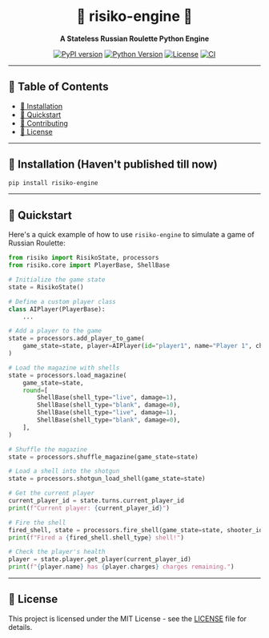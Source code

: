 
<div align="center">

# 🎲 risiko-engine 🎲

**A Stateless Russian Roulette Python Engine**

</div>

<div align="center">

[![PyPI version](https://badge.fury.io/py/risiko-engine.svg)](https://badge.fury.io/py/risiko-engine)
[![Python Version](https://img.shields.io/pypi/pyversions/risiko-engine.svg)](https://pypi.org/project/risiko-engine)
[![License](https://img.shields.io/pypi/l/risiko-engine.svg)](https://opensource.org/licenses/MIT)
[![CI](https://github.com/Kodutzu/risiko-engine/actions/workflows/python-ci.yml/badge.svg)](https://github.com/Kodutzu/risiko-engine/actions/workflows/python-ci.yml)

</div>

---

## 📖 Table of Contents

- [🚀 Installation](#-installation)
- [🎯 Quickstart](#-quickstart)
- [🤝 Contributing](#-contributing)
- [📜 License](#-license)

---

## 🚀 Installation (Haven't published till now)

```bash
pip install risiko-engine
```

---

## 🎯 Quickstart

Here's a quick example of how to use `risiko-engine` to simulate a game of Russian Roulette:

```python
from risiko import RisikoState, processors
from risiko.core import PlayerBase, ShellBase

# Initialize the game state
state = RisikoState()

# Define a custom player class
class AIPlayer(PlayerBase):
    ...

# Add a player to the game
state = processors.add_player_to_game(
    game_state=state, player=AIPlayer(id="player1", name="Player 1", charges=3)
)

# Load the magazine with shells
state = processors.load_magazine(
    game_state=state,
    round=[
        ShellBase(shell_type="live", damage=1),
        ShellBase(shell_type="blank", damage=0),
        ShellBase(shell_type="live", damage=1),
        ShellBase(shell_type="blank", damage=0),
    ],
)

# Shuffle the magazine
state = processors.shuffle_magazine(game_state=state)

# Load a shell into the shotgun
state = processors.shotgun_load_shell(game_state=state)

# Get the current player
current_player_id = state.turns.current_player_id
print(f"Current player: {current_player_id}")

# Fire the shell
fired_shell, state = processors.fire_shell(game_state=state, shooter_id=current_player_id)
print(f"Fired a {fired_shell.shell_type} shell!")

# Check the player's health
player = state.player.get_player(current_player_id)
print(f"{player.name} has {player.charges} charges remaining.")
```

---


## 📜 License

This project is licensed under the MIT License - see the [LICENSE](LICENSE) file for details.
